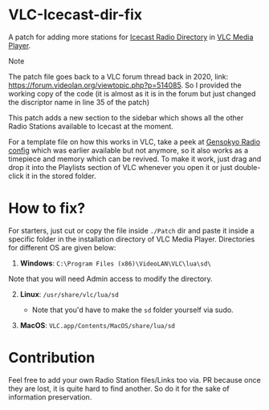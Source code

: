 # VLC-Icecast-dir-fix
A patch for adding more stations for [Icecast Radio Directory](https://dir.xiph.org) in [VLC Media Player](https://www.videolan.org/vlc/). 

> [!NOTE]
> The patch file goes back to a VLC forum thread back in 2020, link: https://forum.videolan.org/viewtopic.php?p=514085. So I provided the working copy of the code (it is almost as it is in the forum but just changed the discriptor name in line 35 of the patch)

This patch adds a new section to the sidebar which shows all the other Radio Stations available to Icecast at the moment. 

For a template file on how this works in VLC, take a peek at [Gensokyo Radio config](./Playlists/Gensokyo-Radio.xspf) which was earlier available but not anymore, so it also works as a timepiece and memory which can be revived. To make it work, just drag and drop it into the Playlists section of VLC whenever you open it or just double-click it in the stored folder. 

# How to fix? 
For starters, just cut or copy the file inside `./Patch` dir and paste it inside a specific folder in the installation directory of VLC Media Player. Directories for different OS are given below: 

1. **Windows**: `C:\Program Files (x86)\VideoLAN\VLC\lua\sd\`

Note that you will need Admin access to modify the directory. 

2. **Linux**: `/usr/share/vlc/lua/sd`
    - Note that you'd have to make the `sd` folder yourself via sudo.    

4. **MacOS**: `VLC.app/Contents/MacOS/share/lua/sd`

# Contribution

Feel free to add your own Radio Station files/Links too via. PR because once they are lost, it is quite hard to find another. So do it for the sake of information preservation. 
